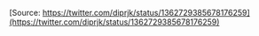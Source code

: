 [Source: https://twitter.com/diprjk/status/1362729385678176259](https://twitter.com/diprjk/status/1362729385678176259)